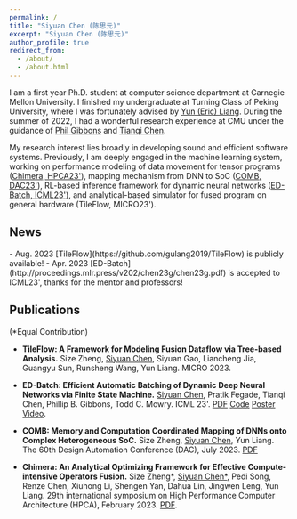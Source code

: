 ```yaml
---
permalink: /
title: "Siyuan Chen (陈思元)"
excerpt: "Siyuan Chen (陈思元)"
author_profile: true
redirect_from: 
  - /about/
  - /about.html
---
```


I am a first year Ph.D. student at computer science department at Carnegie Mellon University. I finished my undergraduate at Turning Class of Peking University, where I was fortunately advised by [Yun (Eric) Liang](https://ericlyun.github.io/). During the summer of 2022, I had a wonderful research experience at CMU under the guidance of [Phil Gibbons](https://www.cs.cmu.edu/~gibbons/) and [Tianqi Chen](https://tqchen.com/).  

My research interest lies broadly in developing sound and efficient software systems. Previously, I am deeply engaged in the machine learning system, working on performance modeling of data movement for tensor programs ([Chimera, HPCA23'](https://ieeexplore.ieee.org/abstract/document/10071018)), mapping mechanism from DNN to SoC ([COMB, DAC23'](https://gulang2019.github.io/files/comb_dac23.pdf)),  RL-based inference framework for dynamic neural networks ([ED-Batch, ICML23'](http://proceedings.mlr.press/v202/chen23g/chen23g.pdf)), and analytical-based simulator for fused program on general hardware (TileFlow, MICRO23'). 

<h2>News</h2>
- Aug. 2023 [TileFlow](https://github.com/gulang2019/TileFlow) is publicly available! 
- Apr. 2023 [ED-Batch](http://proceedings.mlr.press/v202/chen23g/chen23g.pdf) is accepted to ICML23', thanks for the mentor and professors!

<h2>Publications</h2> (*Equal Contribution)

- <b>TileFlow: A Framework for Modeling Fusion Dataflow via Tree-based Analysis.</b> Size Zheng, <u>Siyuan Chen</u>, Siyuan Gao, Liancheng Jia, Guangyu Sun, Runsheng Wang, Yun Liang. MICRO 2023. 

- <b>ED-Batch: Efficient Automatic Batching of Dynamic Deep Neural Networks via Finite State Machine.</b> <u>Siyuan Chen</u>, Pratik Fegade, Tianqi Chen, Phillip B. Gibbons, Todd C. Mowry. ICML 23'. [PDF](http://proceedings.mlr.press/v202/chen23g/chen23g.pdf) [Code](https://github.com/gulang2019/ED-Batch) [Poster](https://icml.cc/media/PosterPDFs/ICML%202023/23611.png?t=1687519227.3393173) [Video](https://icml.cc/virtual/2023/poster/23611).

- <b>COMB: Memory and Computation Coordinated Mapping of DNNs onto Complex Heterogeneous SoC.</b> Size Zheng, <u>Siyuan Chen</u>, Yun Liang. The 60th Design Automation Conference (DAC), July 2023. [PDF](https://gulang2019.github.io/files/comb_dac23.pdf)

- <b>Chimera: An Analytical Optimizing Framework for Effective Compute-intensive Operators Fusion.</b> Size Zheng*, <u>Siyuan Chen*</u>, Pedi Song, Renze Chen, Xiuhong Li, Shengen Yan, Dahua Lin, Jingwen Leng, Yun Liang. 29th international symposium on High Performance Computer Architecture (HPCA), February 2023. [PDF](https://ieeexplore.ieee.org/abstract/document/10071018).

<!-- This is the front page of a website that is powered by the [academicpages template](https://github.com/academicpages/academicpages.github.io) and hosted on GitHub pages. [GitHub pages](https://pages.github.com) is a free service in which websites are built and hosted from code and data stored in a GitHub repository, automatically updating when a new commit is made to the respository. This template was forked from the [Minimal Mistakes Jekyll Theme](https://mmistakes.github.io/minimal-mistakes/) created by Michael Rose, and then extended to support the kinds of content that academics have: publications, talks, teaching, a portfolio, blog posts, and a dynamically-generated CV. You can fork [this repository](https://github.com/academicpages/academicpages.github.io) right now, modify the configuration and markdown files, add your own PDFs and other content, and have your own site for free, with no ads! An older version of this template powers my own personal website at [stuartgeiger.com](http://stuartgeiger.com), which uses [this Github repository](https://github.com/staeiou/staeiou.github.io).

A data-driven personal website
======
Like many other Jekyll-based GitHub Pages templates, academicpages makes you separate the website's content from its form. The content & metadata of your website are in structured markdown files, while various other files constitute the theme, specifying how to transform that content & metadata into HTML pages. You keep these various markdown (.md), YAML (.yml), HTML, and CSS files in a public GitHub repository. Each time you commit and push an update to the repository, the [GitHub pages](https://pages.github.com/) service creates static HTML pages based on these files, which are hosted on GitHub's servers free of charge.

Many of the features of dynamic content management systems (like Wordpress) can be achieved in this fashion, using a fraction of the computational resources and with far less vulnerability to hacking and DDoSing. You can also modify the theme to your heart's content without touching the content of your site. If you get to a point where you've broken something in Jekyll/HTML/CSS beyond repair, your markdown files describing your talks, publications, etc. are safe. You can rollback the changes or even delete the repository and start over -- just be sure to save the markdown files! Finally, you can also write scripts that process the structured data on the site, such as [this one](https://github.com/academicpages/academicpages.github.io/blob/master/talkmap.ipynb) that analyzes metadata in pages about talks to display [a map of every location you've given a talk](https://academicpages.github.io/talkmap.html).

Getting started
======
1. Register a GitHub account if you don't have one and confirm your e-mail (required!)
2. Fork [this repository](https://github.com/academicpages/academicpages.github.io) by clicking the "fork" button in the top right. 
3. Go to the repository's settings (rightmost item in the tabs that start with "Code", should be below "Unwatch"). Rename the repository "[your GitHub username].github.io", which will also be your website's URL.
4. Set site-wide configuration and create content & metadata (see below -- also see [this set of diffs](http://archive.is/3TPas) showing what files were changed to set up [an example site](https://getorg-testacct.github.io) for a user with the username "getorg-testacct")
5. Upload any files (like PDFs, .zip files, etc.) to the files/ directory. They will appear at https://[your GitHub username].github.io/files/example.pdf.  
6. Check status by going to the repository settings, in the "GitHub pages" section

Site-wide configuration
------
The main configuration file for the site is in the base directory in [_config.yml](https://github.com/academicpages/academicpages.github.io/blob/master/_config.yml), which defines the content in the sidebars and other site-wide features. You will need to replace the default variables with ones about yourself and your site's github repository. The configuration file for the top menu is in [_data/navigation.yml](https://github.com/academicpages/academicpages.github.io/blob/master/_data/navigation.yml). For example, if you don't have a portfolio or blog posts, you can remove those items from that navigation.yml file to remove them from the header. 

Create content & metadata
------
For site content, there is one markdown file for each type of content, which are stored in directories like _publications, _talks, _posts, _teaching, or _pages. For example, each talk is a markdown file in the [_talks directory](https://github.com/academicpages/academicpages.github.io/tree/master/_talks). At the top of each markdown file is structured data in YAML about the talk, which the theme will parse to do lots of cool stuff. The same structured data about a talk is used to generate the list of talks on the [Talks page](https://academicpages.github.io/talks), each [individual page](https://academicpages.github.io/talks/2012-03-01-talk-1) for specific talks, the talks section for the [CV page](https://academicpages.github.io/cv), and the [map of places you've given a talk](https://academicpages.github.io/talkmap.html) (if you run this [python file](https://github.com/academicpages/academicpages.github.io/blob/master/talkmap.py) or [Jupyter notebook](https://github.com/academicpages/academicpages.github.io/blob/master/talkmap.ipynb), which creates the HTML for the map based on the contents of the _talks directory).

**Markdown generator**

I have also created [a set of Jupyter notebooks](https://github.com/academicpages/academicpages.github.io/tree/master/markdown_generator
) that converts a CSV containing structured data about talks or presentations into individual markdown files that will be properly formatted for the academicpages template. The sample CSVs in that directory are the ones I used to create my own personal website at stuartgeiger.com. My usual workflow is that I keep a spreadsheet of my publications and talks, then run the code in these notebooks to generate the markdown files, then commit and push them to the GitHub repository.

How to edit your site's GitHub repository
------
Many people use a git client to create files on their local computer and then push them to GitHub's servers. If you are not familiar with git, you can directly edit these configuration and markdown files directly in the github.com interface. Navigate to a file (like [this one](https://github.com/academicpages/academicpages.github.io/blob/master/_talks/2012-03-01-talk-1.md) and click the pencil icon in the top right of the content preview (to the right of the "Raw | Blame | History" buttons). You can delete a file by clicking the trashcan icon to the right of the pencil icon. You can also create new files or upload files by navigating to a directory and clicking the "Create new file" or "Upload files" buttons. 

Example: editing a markdown file for a talk
![Editing a markdown file for a talk](/images/editing-talk.png)

For more info
------
More info about configuring academicpages can be found in [the guide](https://academicpages.github.io/markdown/). The [guides for the Minimal Mistakes theme](https://mmistakes.github.io/minimal-mistakes/docs/configuration/) (which this theme was forked from) might also be helpful. -->
